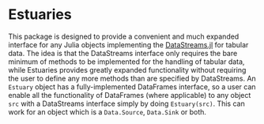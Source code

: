 # Estuaries

This package is designed to provide a convenient and much expanded interface for any Julia objects implementing the
[DataStreams.jl](https://github.com/JuliaData/DataStreams.jl) for tabular data.  The idea is that the DataStreams interface only requires the bare minimum of
methods to be implemented for the handling of tabular data, while Estuaries provides greatly expanded functionality without requiring the user to define any
more methods than are specified by DataStreams.  An `Estuary` object has a fully-implemented DataFrames interface, so a user can enable all the functionality of
DataFrames (where applicable) to any object `src` with a DataStreams interface simply by doing `Estuary(src)`.  This can work for an object which is a
`Data.Source`, `Data.Sink` or both.

